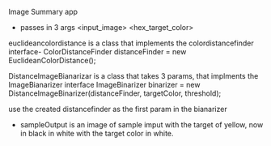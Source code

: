 Image Summary app
- passes in 3 args  <input_image> <hex_target_color> <threshold>

euclideancolordistance is a class that implements the colordistancefinder interface-
ColorDistanceFinder distanceFinder = new EuclideanColorDistance();

DistanceImageBianarizar is a class that takes 3 params, that implments the ImageBianarizer interface 
ImageBinarizer binarizer = new DistanceImageBinarizer(distanceFinder, targetColor, threshold);

use the created distancefinder as the first param in the bianarizer 

- sampleOutput is an image of sample imput with the target of yellow, now in black in white with the target color in white. 